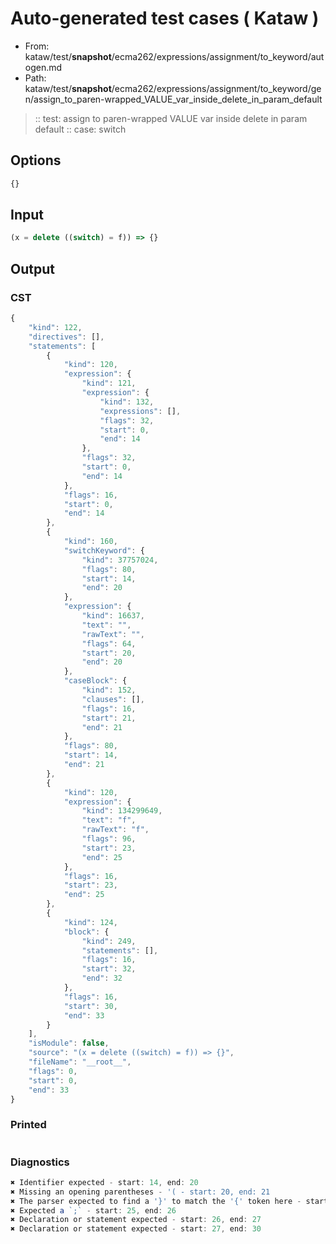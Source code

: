 # Auto-generated test cases ( Kataw )
- From: kataw/test/__snapshot__/ecma262/expressions/assignment/to_keyword/autogen.md
- Path: kataw/test/__snapshot__/ecma262/expressions/assignment/to_keyword/gen/assign_to_paren-wrapped_VALUE_var_inside_delete_in_param_default
> :: test: assign to paren-wrapped VALUE var inside delete in param default
> :: case: switch
## Options

`````js
{}
`````
## Input

`````js
(x = delete ((switch) = f)) => {}
`````
## Output

### CST

```javascript
{
    "kind": 122,
    "directives": [],
    "statements": [
        {
            "kind": 120,
            "expression": {
                "kind": 121,
                "expression": {
                    "kind": 132,
                    "expressions": [],
                    "flags": 32,
                    "start": 0,
                    "end": 14
                },
                "flags": 32,
                "start": 0,
                "end": 14
            },
            "flags": 16,
            "start": 0,
            "end": 14
        },
        {
            "kind": 160,
            "switchKeyword": {
                "kind": 37757024,
                "flags": 80,
                "start": 14,
                "end": 20
            },
            "expression": {
                "kind": 16637,
                "text": "",
                "rawText": "",
                "flags": 64,
                "start": 20,
                "end": 20
            },
            "caseBlock": {
                "kind": 152,
                "clauses": [],
                "flags": 16,
                "start": 21,
                "end": 21
            },
            "flags": 80,
            "start": 14,
            "end": 21
        },
        {
            "kind": 120,
            "expression": {
                "kind": 134299649,
                "text": "f",
                "rawText": "f",
                "flags": 96,
                "start": 23,
                "end": 25
            },
            "flags": 16,
            "start": 23,
            "end": 25
        },
        {
            "kind": 124,
            "block": {
                "kind": 249,
                "statements": [],
                "flags": 16,
                "start": 32,
                "end": 32
            },
            "flags": 16,
            "start": 30,
            "end": 33
        }
    ],
    "isModule": false,
    "source": "(x = delete ((switch) = f)) => {}",
    "fileName": "__root__",
    "flags": 0,
    "start": 0,
    "end": 33
}
```

### Printed

```javascript

```

### Diagnostics

```javascript
✖ Identifier expected - start: 14, end: 20
✖ Missing an opening parentheses - '( - start: 20, end: 21
✖ The parser expected to find a '}' to match the '{' token here - start: 22, end: 23
✖ Expected a `;` - start: 25, end: 26
✖ Declaration or statement expected - start: 26, end: 27
✖ Declaration or statement expected - start: 27, end: 30

```

